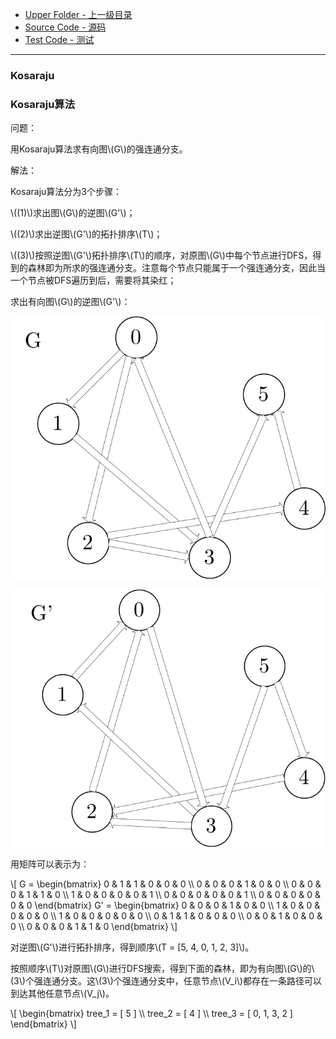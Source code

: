 * [Upper Folder - 上一级目录](../../)
* [Source Code - 源码](https://github.com/zhaochenyou/Way-to-Algorithm/blob/master/src/GraphTheory/Connectivity/Kosaraju.hpp)
* [Test Code - 测试](https://github.com/zhaochenyou/Way-to-Algorithm/blob/master/src/GraphTheory/Connectivity/Kosaraju.cpp)

--------

### Kosaraju
### Kosaraju算法
<div>
问题：
<p id="i">用Kosaraju算法求有向图\(G\)的强连通分支。 </p>
解法：
<p id="i">Kosaraju算法分为3个步骤：</p>
<p id="i">\((1)\)求出图\(G\)的逆图\(G'\)；</p>
<p id="i">\((2)\)求出逆图\(G'\)的拓扑排序\(T\)；</p>
<p id="i">\((3)\)按照逆图\(G'\)拓扑排序\(T\)的顺序，对原图\(G\)中每个节点进行DFS，得到的森林即为所求的强连通分支。注意每个节点只能属于一个强连通分支，因此当一个节点被DFS遍历到后，需要将其染红；</p>
<p id="i">求出有向图\(G\)的逆图\(G'\)：</p>
<p id="c"><img src="../res/Kosaraju1.svg" /></p>
<p id="c"><img src="../res/Kosaraju2.svg" /></p>
<p id="i">用矩阵可以表示为：</p>
\[
G =
\begin{bmatrix}
0 & 1 & 1 & 0 & 0 & 0 \\
0 & 0 & 0 & 1 & 0 & 0 \\
0 & 0 & 0 & 1 & 1 & 0 \\
1 & 0 & 0 & 0 & 0 & 1 \\
0 & 0 & 0 & 0 & 0 & 1 \\
0 & 0 & 0 & 0 & 0 & 0
\end{bmatrix}
G' =
\begin{bmatrix}
0 & 0 & 0 & 1 & 0 & 0 \\
1 & 0 & 0 & 0 & 0 & 0 \\
1 & 0 & 0 & 0 & 0 & 0 \\
0 & 1 & 1 & 0 & 0 & 0 \\
0 & 0 & 1 & 0 & 0 & 0 \\
0 & 0 & 0 & 1 & 1 & 0
\end{bmatrix}
\]
<p id="i">对逆图\(G'\)进行拓扑排序，得到顺序\(T = [5, 4, 0, 1, 2, 3]\)。</p>
<p id="i">按照顺序\(T\)对原图\(G\)进行DFS搜索，得到下面的森林，即为有向图\(G\)的\(3\)个强连通分支。这\(3\)个强连通分支中，任意节点\(V_i\)都存在一条路径可以到达其他任意节点\(V_j\)。</p>
\[
\begin{bmatrix}
tree_1 = [ 5 ] \\
tree_2 = [ 4 ] \\
tree_3 = [ 0, 1, 3, 2 ]
\end{bmatrix}
\]

</div>
